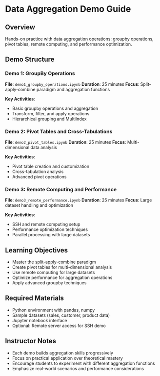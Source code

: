 # Data Aggregation Demo Guide

## Overview
Hands-on practice with data aggregation operations: groupby operations, pivot tables, remote computing, and performance optimization.

## Demo Structure

### Demo 1: GroupBy Operations
**File**: `demo1_groupby_operations.ipynb`
**Duration**: 25 minutes
**Focus**: Split-apply-combine paradigm and aggregation functions

**Key Activities**:
- Basic groupby operations and aggregation
- Transform, filter, and apply operations
- Hierarchical grouping and MultiIndex

### Demo 2: Pivot Tables and Cross-Tabulations
**File**: `demo2_pivot_tables.ipynb`
**Duration**: 25 minutes
**Focus**: Multi-dimensional data analysis

**Key Activities**:
- Pivot table creation and customization
- Cross-tabulation analysis
- Advanced pivot operations

### Demo 3: Remote Computing and Performance
**File**: `demo3_remote_performance.ipynb`
**Duration**: 25 minutes
**Focus**: Large dataset handling and optimization

**Key Activities**:
- SSH and remote computing setup
- Performance optimization techniques
- Parallel processing with large datasets

## Learning Objectives
- Master the split-apply-combine paradigm
- Create pivot tables for multi-dimensional analysis
- Use remote computing for large datasets
- Optimize performance for aggregation operations
- Apply advanced groupby techniques

## Required Materials
- Python environment with pandas, numpy
- Sample datasets (sales, customer, product data)
- Jupyter notebook interface
- Optional: Remote server access for SSH demo

## Instructor Notes
- Each demo builds aggregation skills progressively
- Focus on practical application over theoretical mastery
- Encourage students to experiment with different aggregation functions
- Emphasize real-world scenarios and performance considerations
